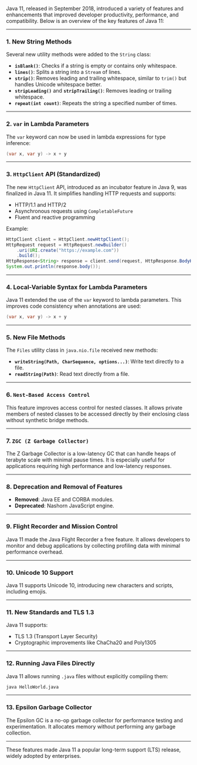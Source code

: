 Java 11, released in September 2018, introduced a variety of features and enhancements that improved developer productivity, performance, and compatibility. Below is an overview of the key features of Java 11:

---

### **1. New String Methods**
Several new utility methods were added to the `String` class:
- **`isBlank()`**: Checks if a string is empty or contains only whitespace.
- **`lines()`**: Splits a string into a `Stream` of lines.
- **`strip()`**: Removes leading and trailing whitespace, similar to `trim()` but handles Unicode whitespace better.
- **`stripLeading()`** and **`stripTrailing()`**: Removes leading or trailing whitespace.
- **`repeat(int count)`**: Repeats the string a specified number of times.

---

### **2. `var` in Lambda Parameters**
The `var` keyword can now be used in lambda expressions for type inference:
```java
(var x, var y) -> x + y
```

---

### **3. `HttpClient` API (Standardized)**
The new `HttpClient` API, introduced as an incubator feature in Java 9, was finalized in Java 11. It simplifies handling HTTP requests and supports:
- HTTP/1.1 and HTTP/2
- Asynchronous requests using `CompletableFuture`
- Fluent and reactive programming

Example:
```java
HttpClient client = HttpClient.newHttpClient();
HttpRequest request = HttpRequest.newBuilder()
    .uri(URI.create("https://example.com"))
    .build();
HttpResponse<String> response = client.send(request, HttpResponse.BodyHandlers.ofString());
System.out.println(response.body());
```

---

### **4. Local-Variable Syntax for Lambda Parameters**
Java 11 extended the use of the `var` keyword to lambda parameters. This improves code consistency when annotations are used:
```java
(var x, var y) -> x + y
```

---

### **5. New File Methods**
The `Files` utility class in `java.nio.file` received new methods:
- **`writeString(Path, CharSequence, options...)`**: Write text directly to a file.
- **`readString(Path)`**: Read text directly from a file.

---

### **6. `Nest-Based Access Control`**
This feature improves access control for nested classes. It allows private members of nested classes to be accessed directly by their enclosing class without synthetic bridge methods.

---

### **7. `ZGC (Z Garbage Collector)`**
The Z Garbage Collector is a low-latency GC that can handle heaps of terabyte scale with minimal pause times. It is especially useful for applications requiring high performance and low-latency responses.

---

### **8. Deprecation and Removal of Features**
- **Removed**: Java EE and CORBA modules.
- **Deprecated**: Nashorn JavaScript engine.

---

### **9. Flight Recorder and Mission Control**
Java 11 made the Java Flight Recorder a free feature. It allows developers to monitor and debug applications by collecting profiling data with minimal performance overhead.

---

### **10. Unicode 10 Support**
Java 11 supports Unicode 10, introducing new characters and scripts, including emojis.

---

### **11. New Standards and TLS 1.3**
Java 11 supports:
- TLS 1.3 (Transport Layer Security)
- Cryptographic improvements like ChaCha20 and Poly1305

---

### **12. Running Java Files Directly**
Java 11 allows running `.java` files without explicitly compiling them:
```bash
java HelloWorld.java
```

---

### **13. Epsilon Garbage Collector**
The Epsilon GC is a no-op garbage collector for performance testing and experimentation. It allocates memory without performing any garbage collection.

---

These features made Java 11 a popular long-term support (LTS) release, widely adopted by enterprises.
